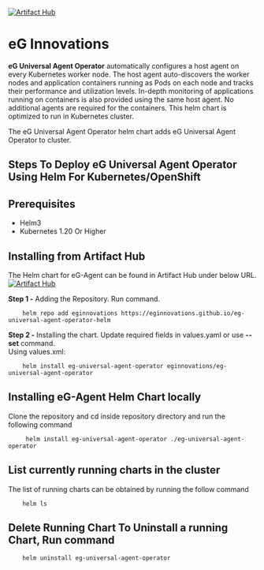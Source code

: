 

[![Artifact Hub](https://img.shields.io/endpoint?url=https://artifacthub.io/badge/repository/eginnovations)](https://artifacthub.io/packages/search?repo=eginnovations)  
# eG Innovations

**eG Universal Agent Operator** automatically configures a host agent on every Kubernetes worker node. The host agent auto-discovers the worker nodes and application containers running as Pods on each node and tracks their performance and utilization levels. In-depth monitoring of applications running on containers is also provided using the same host agent. No additional agents are required for the containers.
This helm chart is optimized to run in Kubernetes cluster.

The eG Universal Agent Operator helm chart adds eG Universal Agent Operator to cluster.

  

## Steps To Deploy eG Universal Agent Operator Using Helm For Kubernetes/OpenShift

## Prerequisites

-   Helm3
-   Kubernetes 1.20 Or Higher

## Installing from Artifact Hub

The Helm chart for eG-Agent can be found in Artifact Hub under below URL.
[![Artifact Hub](https://img.shields.io/endpoint?url=https://artifacthub.io/badge/repository/eginnovations)](https://artifacthub.io/packages/search?repo=eginnovations)  
  
**Step 1 -** Adding the Repository. Run command.  
```
    helm repo add eginnovations https://eginnovations.github.io/eg-universal-agent-operator-helm
```
  
**Step 2 -** Installing the chart. Update required fields in values.yaml or use **--set** command.  
    Using values.xml:
```
    helm install eg-universal-agent-operator eginnovations/eg-universal-agent-operator 
```

## Installing eG-Agent Helm Chart locally

Clone the repository and cd inside repository directory and run the following command
```
     helm install eg-universal-agent-operator ./eg-universal-agent-operator
```
## List currently running charts in the cluster

The list of running charts can be obtained by running the follow command 
```
    helm ls
```
## Delete Running Chart To Uninstall a running Chart, Run command  
```	
	helm uninstall eg-universal-agent-operator
```